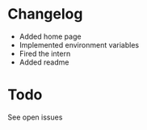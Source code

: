 # Changelog

- Added home page
- Implemented environment variables
- Fired the intern
- Added readme

# Todo

See open issues

